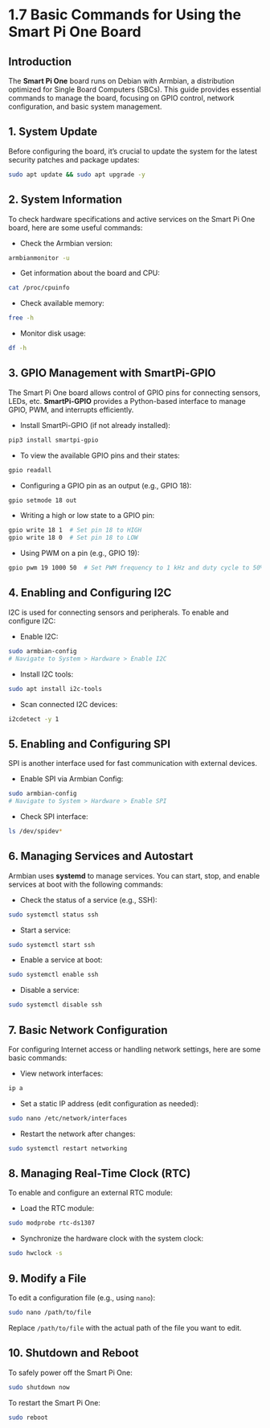 # 1.7 Basic Commands for Using the Smart Pi One Board

## Introduction
The **Smart Pi One** board runs on Debian with Armbian, a distribution optimized for Single Board Computers (SBCs). This guide provides essential commands to manage the board, focusing on GPIO control, network configuration, and basic system management.


## 1. System Update
Before configuring the board, it’s crucial to update the system for the latest security patches and package updates:
```bash
sudo apt update && sudo apt upgrade -y           
```

## 2. System Information
To check hardware specifications and active services on the Smart Pi One board, here are some useful commands:

- Check the Armbian version:
```bash
armbianmonitor -u
```

- Get information about the board and CPU:
```bash
cat /proc/cpuinfo
```

- Check available memory:
```bash
free -h
```

- Monitor disk usage:
```bash
df -h
```

## 3. GPIO Management with SmartPi-GPIO
The Smart Pi One board allows control of GPIO pins for connecting sensors, LEDs, etc. **SmartPi-GPIO** provides a Python-based interface to manage GPIO, PWM, and interrupts efficiently.

- Install SmartPi-GPIO (if not already installed):
```bash
pip3 install smartpi-gpio
```

- To view the available GPIO pins and their states:
```bash
gpio readall
```

- Configuring a GPIO pin as an output (e.g., GPIO 18):
```bash
gpio setmode 18 out
```

- Writing a high or low state to a GPIO pin:
```bash
gpio write 18 1  # Set pin 18 to HIGH
gpio write 18 0  # Set pin 18 to LOW
```

- Using PWM on a pin (e.g., GPIO 19):
```bash
gpio pwm 19 1000 50  # Set PWM frequency to 1 kHz and duty cycle to 50%
```


## 4. Enabling and Configuring I2C
I2C is used for connecting sensors and peripherals. To enable and configure I2C:

- Enable I2C:
```bash
sudo armbian-config
# Navigate to System > Hardware > Enable I2C
```

- Install I2C tools:
```bash
sudo apt install i2c-tools
```

- Scan connected I2C devices:
```bash
i2cdetect -y 1
```

## 5. Enabling and Configuring SPI
SPI is another interface used for fast communication with external devices.

- Enable SPI via Armbian Config:
```bash
sudo armbian-config
# Navigate to System > Hardware > Enable SPI
```

- Check SPI interface:
```bash
ls /dev/spidev*
```

## 6. Managing Services and Autostart
Armbian uses **systemd** to manage services. You can start, stop, and enable services at boot with the following commands:

- Check the status of a service (e.g., SSH):
```bash
sudo systemctl status ssh
```

- Start a service:
```bash
sudo systemctl start ssh
```

- Enable a service at boot:
```bash
sudo systemctl enable ssh
```

- Disable a service:
```bash
sudo systemctl disable ssh
```

## 7. Basic Network Configuration
For configuring Internet access or handling network settings, here are some basic commands:

- View network interfaces:
```bash
ip a
```

- Set a static IP address (edit configuration as needed):
```bash
sudo nano /etc/network/interfaces
```

- Restart the network after changes:
```bash
sudo systemctl restart networking
```

## 8. Managing Real-Time Clock (RTC)
To enable and configure an external RTC module:

- Load the RTC module:
```bash
sudo modprobe rtc-ds1307
```

- Synchronize the hardware clock with the system clock:
```bash
sudo hwclock -s
```

## 9. Modify a File
To edit a configuration file (e.g., using `nano`):
```bash
sudo nano /path/to/file
```
Replace `/path/to/file` with the actual path of the file you want to edit.


## 10. Shutdown and Reboot
To safely power off the Smart Pi One:
```bash
sudo shutdown now
```

To restart the Smart Pi One:
```bash
sudo reboot
```






